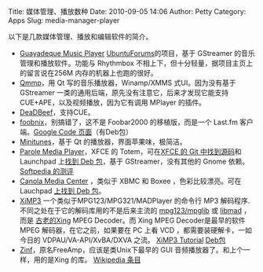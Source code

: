 Title: 媒体管理、播放数种
Date: 2010-09-05 14:06
Author: Petty
Category: Apps
Slug: media-manager-player

以下是几款媒体管理、播放和编辑软件的简介。

-   [](http://sourceforge.net/projects/guayadeque/)[Guayadeque Music
    Player](http://sourceforge.net/projects/guayadeque/)
    [UbuntuForums](http://ubuntuforums.org/)的项目，基于 GStreamer
    的音乐管理和播放软件。功能与 Rhythmbox
    不相上下，但十分轻量，据项目主页上的留言说在256M
    内存的机器上也跑的很好。
-   [Qmmp](http://qmmp.ylsoftware.com/index_en.php)，用 Qt
    写的音乐播放器，Winamp/XMMS 式UI。因为没有基于 GStreamer
    一类的通用后端，原先没有注意它，后来才发现它能支持
    CUE+APE，以及视频播放，因为它有调用 MPlayer 的插件。
-   [DeaDBeef](http://deadbeef.sourceforge.net/)，支持CUE。
-   [foobnix](http://www.foobnix.com/)，别搞错了，这不是 Foobar2000
    的移植版，而是一个 Last.fm 客户端。[Google Code
    页面](http://code.google.com/p/foobnix/)（有Deb包）
-   [Minitunes](http://flavio.tordini.org/minitunes)，基于 Qt
    的播放器，界面苹果味，极简洁。
-   [Parole Media
    Player](http://goodies.xfce.org/projects/applications/parole)，XFCE
    的 Totem，可在[XFCE 的 Git
    中找到源码](http://git.xfce.org/git/apps/parole)和 Launchpad 上[找到
    Deb 包](https://launchpad.net/parole)，基于 GStreamer，没有其他的
    Gnome 依赖。[Softpedia
    的测评](http://www.softpedia.com/reviews/linux/Parole-Media-Player-Review-139547.shtml)
-   [Canola Media
    Center](http://www.techdrivein.com/2010/07/canola-media-center-works-surprisingly.html)
    ，类似于 XBMC 和 Boxee ，色彩比较漂亮。可在Lauchpad [上找到 Deb
    包](https://launchpad.net/canola)。
-   [XiMP3](http://freshmeat.net/projects/ximp3/)
    一个类似于MPG123/MPG321/MADPlayer 的命令行 MP3
    解码程序.不同之处在于它的解码库用的不是后来主流的
    [mpg123/mpglib](http://en.wikipedia.org/wiki/Mpg123) 或
    [libmad](http://en.wikipedia.org/wiki/MPEG_Audio_Decoder) ，而是
    [古老的Xing](http://en.wikipedia.org/wiki/Xing_Technology) MPEG
    Decoder。而 Xing MPEG Decoder是最早的软件 MPEG
    解码器，在它之前，如果要在 PC 上看 VCD ，都需要装硬解卡，一如今日的
    VDPAU/VA-API/XvBA/DXVA 之流。 [XiMP3
    Tutorial](http://projectdevolve.tripod.com/table/ximp3.htm)
    [Deb包](http://packages.ubuntu.com/zh-cn/karmic/ximp3)
-   [Zinf](http://zinf.org/)，原名FreeAmp，应该是类Unix下最早的 GUI
    音频播放器了。和上个一样，用的是Xing 的库。 [Wikipedia
    条目](http://en.wikipedia.org/wiki/Zinf)

